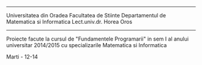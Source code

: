 **************************
Universitatea din Oradea
Facultatea de Stiinte
Departamentul de Matematica si Informatica
Lect.univ.dr. Horea Oros
**************************
Proiecte facute la cursul de "Fundamentele Programarii" in sem I al anului universitar 2014/2015 cu specializarile Matematica si Informatica

Marti - 12-14 
 
